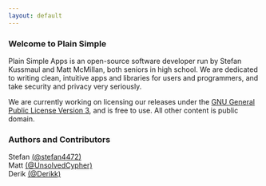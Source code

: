```yaml
---
layout: default
---
```


### Welcome to Plain Simple

Plain Simple Apps is an open-source software developer run by Stefan Kussmaul and Matt McMillan, both seniors in high school. We are dedicated to writing clean, intuitive apps and libraries for users and programmers, and take security and privacy very seriously.

We are currently working on licensing our releases under the [GNU General Public License Version 3](http://www.gnu.org/licenses/gpl.txt), and is free to use. All other content is public domain.

### Authors and Contributors

Stefan [(@stefan4472)](https://github.com/stefan4472)  
Matt [(@UnsolvedCypher)](https://github.com/UnsolvedCypher)  
Derik [(@Derikk)](https://github.com/derikk)
